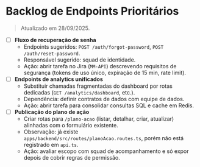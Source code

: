 # Backlog de Endpoints Prioritários

> Atualizado em 28/09/2025.

- [ ] **Fluxo de recuperação de senha**
  - Endpoints sugeridos: `POST /auth/forgot-password`, `POST /auth/reset-password`.
  - Responsável sugerido: squad de identidade.
  - Ação: abrir tarefa no Jira (`MM-API`) descrevendo requisitos de segurança (tokens de uso único, expiração de 15 min, rate limit).
- [ ] **Endpoints de analytics unificados**
  - Substituir chamadas fragmentadas do dashboard por rotas dedicadas (`GET /analytics/dashboard`, etc.).
  - Dependência: definir contratos de dados com equipe de dados.
  - Ação: abrir tarefa para consolidar consultas SQL e cache em Redis.
- [ ] **Publicação do plano de ação**
  - Criar rotas para `/plano-acao` (listar, detalhar, criar, atualizar) alinhadas com o formulário existente.
  - Observação: já existe `apps/backend/src/routes/planoAcao.routes.ts`, porém não está registrado em `api.ts`.
  - Ação: avaliar escopo com squad de acompanhamento e só expor depois de cobrir regras de permissão.
